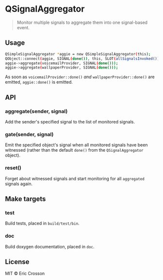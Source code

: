 # QSignalAggregator

> Monitor multiple signals to aggregate them into one signal-based
> event.

## Usage

```bash
QSimpleSignalAggregator *aggie = new QSimpleSignalAggregator(this);
QObject::connect(aggie, SIGNAL(done()), this, SLOT(allSignalsInvoked()));
aggie->aggregate(voicemailProvider, SIGNAL(done()));
aggie->aggregate(wallpaperProvider, SIGNAL(done()));
```

As soon as `voicemailProvider::done()` *and*
`wallpaperProvider::done()` are emitted, `aggie::done()` is emitted.

## API

### aggregate(sender, signal)

Add the sender's specified signal to the list of monitored signals.

### gate(sender, signal)

Emit the specified object's signal when all monitored signals have
been witnessed (rather than the default `done()` from the
`QSignalAggregator` object).

### reset()

Forget about witnessed signals and start monitoring for all
`aggregated` signals again.

## Make targets

### test

Build tests, placed in `build/test/bin`.

### doc

Build doxygen documentation, placed in `doc`.

## License

MIT © Eric Crosson
